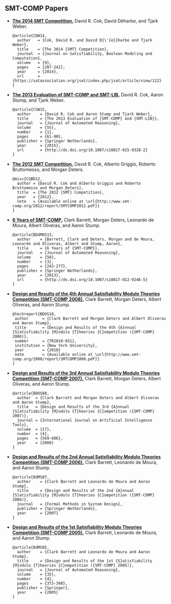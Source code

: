 ## SMT-COMP Papers

- [**The 2014 SMT Competition.**](https://satassociation.org/jsat/index.php/jsat/article/view/122)
  David R. Cok, David D&eacute;harbe, and Tjark Weber.
  ```
  @article{CDW14,
    author   = {Cok, David R. and David D{\'{e}}harbe and Tjark Weber},
    title    = {The 2014 {SMT} Competition},
    journal  = {Journal on Satisfiability, Boolean Modeling and Computation},
    volume   = {9},
    pages    = {207-242},
    year     = {2014},
    url      = {https://satassociation.org/jsat/index.php/jsat/article/view/122}
  }
  ```
- [**The 2013 Evaluation of SMT-COMP and SMT-LIB.**](http://dx.doi.org/10.1007/s10817-015-9328-2)
  David R. Cok, Aaron Stump, and Tjark Weber.
  ```
  @article{CSW15,
    author    = {David R. Cok and Aaron Stump and Tjark Weber},
    title     = {The 2013 Evaluation of {SMT-COMP} and {SMT-LIB}},
    journal   = {Journal of Automated Reasoning},
    volume    = {55},
    number    = {1},
    pages     = {61-90},
    publisher = {Springer Netherlands},
    year      = {2015},
    url       = {http://dx.doi.org/10.1007/s10817-015-9328-2}
  }
  ```

- [**The 2012 SMT Competition.**](/2012/report/SMTCOMP2012.pdf)
  David R. Cok, Alberto Griggio, Roberto Bruttomesso, and Morgan Deters.
  ```
  @misc{CGBD12,
    author = {David R. Cok and Alberto Griggio and Roberto Bruttomesso and Morgan Deters},
    title  = {The 2012 {SMT} Competition},
    year   = {2012},
    note   = {Available online at \url{http://www.smt-comp.org/2012/report/SMTCOMP2012.pdf}}
  }
  ```

- [**6 Years of SMT-COMP.**](http://dx.doi.org/10.1007/s10817-012-9246-5)
  Clark Barrett, Morgan Deters, Leonardo de Moura, Albert Oliveras, and Aaron Stump.
  ```
  @article{BDdMOS13,
    author    = {Barrett, Clark and Deters, Morgan and de Moura, Leonardo and Oliveras, Albert and Stump, Aaron},
    title     = {6 Years of {SMT-COMP}},
    journal   = {Journal of Automated Reasoning},
    volume    = {50},
    number    = {3},
    pages     = {243-277},
    publisher = {Springer Netherlands},
    year      = {2013},
    url       = {http://dx.doi.org/10.1007/s10817-012-9246-5}
  }
  ```

- [**Design and Results of the 4th Annual Satisfiability Modulo Theories Competition (SMT-COMP 2008).**](/2008/report/SMTCOMP2008.pdf)
   Clark Barrett, Morgan Deters, Albert Oliveras, and Aaron Stump.
   ```
  @techreport{BDOS10,
    author      = {Clark Barrett and Morgan Deters and Albert Oliveras and Aaron Stump},
    title       = {Design and Results of the 4th {A}nnual {S}atisfiability {M}odulo {T}heories {C}ompetition ({SMT-COMP} 2008)},
    number      = {TR2010-931},
    institution = {New York University},
    year        = {2010}
    note        = {Available online at \url{http://www.smt-comp.org/2008/report/SMTCOMP2008.pdf}}
  }
  ```

- [**Design and Results of the 3rd Annual Satisfiability Modulo Theories Competition (SMT-COMP 2007).**](http://www.worldscinet.com/cgi-bin/details.cgi?id=pii:S0218213008004060&amp;type=html)
  Clark Barrett, Morgan Deters, Albert Oliveras, and Aaron Stump.
  ```
  @article{BDOS08,
    author  = {Clark Barrett and Morgan Deters and Albert Oliveras and Aaron Stump},
    title   = {Design and Results of the 3rd {A}nnual {S}atisfiability {M}odulo {T}heories {C}ompetition ({SMT-COMP} 2007)},
    journal = {International Journal on Artificial Intelligence Tools},
    volume  = {17},
    number  = {4},
    pages   = {569-606},
    year    = {2008}
  }
  ```

- [**Design and Results of the 2nd Annual Satisfiability Modulo Theories Competition (SMT-COMP 2006).**](http://www.cs.stanford.edu/~barrett/pubs/BdMS07.pdf)
  Clark Barrett, Leonardo de Moura, and Aaron Stump.
  ```
  @article{BdMS07,
    author    = {Clark Barrett and Leonardo de Moura and Aaron Stump},
    title     = {Design and Results of the 2nd {A}nnual {S}atisfiability {M}odulo {T}heories {C}ompetition ({SMT-COMP} 2006)},
    journal   = {Formal Methods in System Design},
    publisher = {Springer Netherlands},
    year      = {2007}
  }
  ```

- [**Design and Results of the 1st Satisfiability Modulo Theories Competition (SMT-COMP 2005).**](http://www.cs.stanford.edu/~barrett/pubs/BdMS05-JAR.pdf)
  Clark Barrett, Leonardo de Moura, and Aaron Stump.
  ```
  @article{BdMS05,
    author    = {Clark Barrett and Leonardo de Moura and Aaron Stump},
    title     = {Design and Results of the 1st {S}atisfiability {M}odulo {T}heories {C}ompetition ({SMT-COMP} 2005)},
    journal   = {Journal of Automated Reasoning},
    volume    = {35},
    number    = {4},
    pages     = {373-390},
    publisher = {Springer},
    year      = {2005}
  }
  ```

